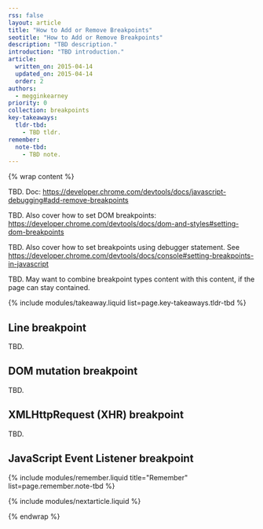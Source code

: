 ```yaml
---
rss: false
layout: article
title: "How to Add or Remove Breakpoints"
seotitle: "How to Add or Remove Breakpoints"
description: "TBD description."
introduction: "TBD introduction."
article:
  written_on: 2015-04-14
  updated_on: 2015-04-14
  order: 2
authors:
  - megginkearney
priority: 0
collection: breakpoints
key-takeaways:
  tldr-tbd:
    - TBD tldr.
remember:
  note-tbd:
    - TBD note.
---
```

{% wrap content %}

TBD. Doc: https://developer.chrome.com/devtools/docs/javascript-debugging#add-remove-breakpoints 

TBD. Also cover how to set DOM breakpoints: https://developer.chrome.com/devtools/docs/dom-and-styles#setting-dom-breakpoints 

TBD. Also cover how to set breakpoints using debugger statement. See https://developer.chrome.com/devtools/docs/console#setting-breakpoints-in-javascript 

TBD. May want to combine breakpoint types content with this content, if the page can stay contained.

{% include modules/takeaway.liquid list=page.key-takeaways.tldr-tbd %}

## Line breakpoint

TBD.

## DOM mutation breakpoint

TBD.

## XMLHttpRequest (XHR) breakpoint

TBD.

## JavaScript Event Listener breakpoint

{% include modules/remember.liquid title="Remember" list=page.remember.note-tbd %}

{% include modules/nextarticle.liquid %}

{% endwrap %}
